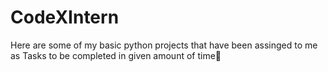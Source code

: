 # CodeXIntern
Here are some of my basic python projects that have been assinged to me as Tasks to be completed in given amount of time🫡
